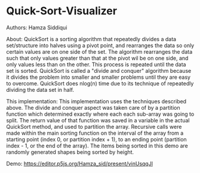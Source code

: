 # Quick-Sort-Visualizer

Authors: Hamza Siddiqui

About: 
QuickSort is a sorting algorithm that repeatedly divides a data set/structure into halves using a pivot point, and rearranges the data so only certain values are on one side of the set. The algorithm rearranges the data such that only values greater than that at the pivot wil be on one side, and only values less than on the other. This process is repeated until the data set is sorted. QuickSort is called a "divide and conquer" algorithm because it divides the problem into smaller and smaller problems until they are easy to overcome. QuickSort does nlog(n) time due to its technique of repeatedly dividing the data set in half.

This implementation: This implementation uses the techniques described above. The divide and conquer aspect was taken care of by a partition function which determined exactly where each each sub-array was going to split. The return value of that function was saved in a variable in the actual QuickSort method, and used to partition the array. Recursive calls were made within the main sorting function on the interval of the array from a starting point (index 0, or partition index + 1), to an ending point (partition index - 1, or the end of the array). The items being sorted in this demo are randomly generated shapes being sorted by height.

Demo: https://editor.p5js.org/Hamza_sid/present/vinUsqqJl
